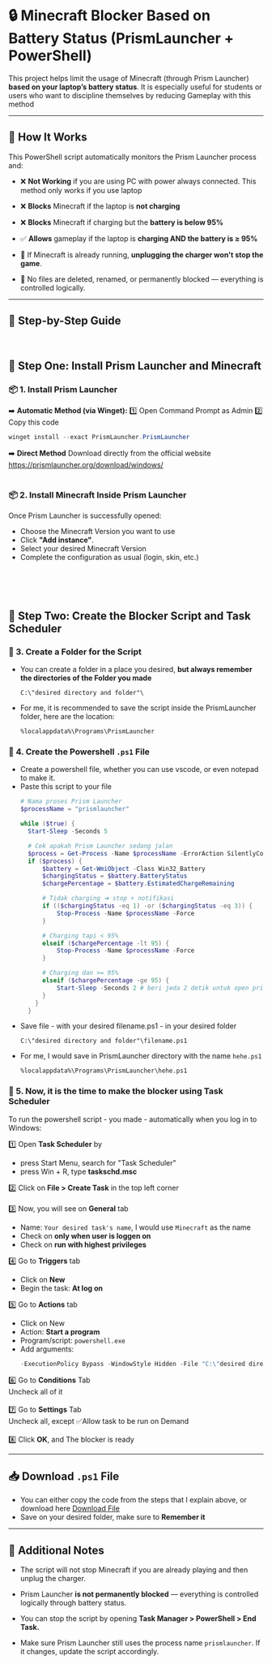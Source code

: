 # 🔒 Minecraft Blocker Based on Battery Status (PrismLauncher + PowerShell)

This project helps limit the usage of Minecraft (through Prism Launcher) **based on your laptop’s battery status**. It is especially useful for students or users who want to discipline themselves by reducing Gameplay with this method

---

## 🧠 How It Works

This PowerShell script automatically monitors the Prism Launcher process and:
- ❌ **Not Working** if you are using PC with power always connected. This method only works if you use laptop
  
- ❌ **Blocks** Minecraft if the laptop is **not charging**

- ❌ **Blocks** Minecraft if charging but the **battery is below 95%**

- ✅ **Allows** gameplay if the laptop is **charging AND the battery is ≥ 95%**

- 🔁 If Minecraft is already running, **unplugging the charger won't stop the game**.

- 🪫 No files are deleted, renamed, or permanently blocked — everything is controlled logically.

---

## 🚀 Step-by-Step Guide
<br />

## 🔧 Step One: Install Prism Launcher and Minecraft

### 📦 1. Install Prism Launcher

➡️ **Automatic Method (via Winget):**
1️⃣ Open Command Prompt as Admin
2️⃣ Copy this code
```powershell
winget install --exact PrismLauncher.PrismLauncher 
```

➡️ **Direct Method**
Download directly from the official website https://prismlauncher.org/download/windows/
<br /><br />
### 📦 2. Install Minecraft Inside Prism Launcher
Once Prism Launcher is successfully opened:
- Choose the Minecraft Version you want to use
- Click **"Add instance"**.
- Select your desired Minecraft Version
- Complete the configuration as usual (login, skin, etc.)

<br /><br /><br />
## 🔐 Step Two: Create the Blocker Script and Task Scheduler
### 📂 3. Create a Folder for the Script
- You can create a folder in a place you desired, **but always remember the directories of the Folder you made**
  ```
  C:\"desired directory and folder"\
  ```
- For me, it is recommended to save the script inside the PrismLauncher folder, here are the location:
  ```
  %localappdata%\Programs\PrismLauncher
  ```

### 🐚 4. Create the Powershell `.ps1` File
- Create a powershell file, whether you can use vscode, or even notepad to make it.
- Paste this script to your file
  ```powershell
  # Nama proses Prism Launcher
  $processName = "prismlauncher"

  while ($true) {
    Start-Sleep -Seconds 5

    # Cek apakah Prism Launcher sedang jalan
    $process = Get-Process -Name $processName -ErrorAction SilentlyContinue
    if ($process) {
        $battery = Get-WmiObject -Class Win32_Battery
        $chargingStatus = $battery.BatteryStatus
        $chargePercentage = $battery.EstimatedChargeRemaining

        # Tidak charging ➔ stop + notifikasi
        if (($chargingStatus -eq 1) -or ($chargingStatus -eq 3)) {
            Stop-Process -Name $processName -Force
        }

        # Charging tapi < 95%  
        elseif ($chargePercentage -lt 95) {
            Stop-Process -Name $processName -Force
        }

        # Charging dan >= 95% 
        elseif ($chargePercentage -ge 95) {
            Start-Sleep -Seconds 2 # beri jeda 2 detik untuk open prism
        }
      } 
    } 
  ```
- Save file - with your desired filename.ps1 - in your desired folder
  ```
  C:\"desired directory and folder"\filename.ps1
  ```
- For me, I would save in PrismLauncher directory with the name `hehe.ps1`
  ```
  %localappdata%\Programs\PrismLauncher\hehe.ps1
  ```

### 🚫 5. Now, it is the time to make the blocker using Task Scheduler
To run the powershell script - you made - automatically when you log in to Windows: 

  1️⃣ Open **Task Scheduler** by
  - press Start Menu, search for "Task Scheduler"
  - press Win + R, type **taskschd.msc**

  2️⃣ Click on **File > Create Task** in the top left corner
  <br />
  <br />
  3️⃣ Now, you will see on **General** tab
  - Name: `Your desired task's name`, I would use `Minecraft` as the name
  - Check on **only when user is loggen on**
  - Check on **run with highest privileges**
    
4️⃣ Go to **Triggers** tab
  - Click on **New**
  - Begin the task: **At log on**

  5️⃣ Go to **Actions** tab
  - Click on New
  - Action: **Start a program**
  - Program/script: `powershell.exe`
  - Add arguments:
    ```powershell
    -ExecutionPolicy Bypass -WindowStyle Hidden -File "C:\"desired directory and folder"\filename.ps1"
    ```
6️⃣ Go to **Conditions** Tab <br /> Uncheck all of it
<br />
<br />
7️⃣ Go to **Settings** Tab <br /> Uncheck all, except ✅Allow task to be run on Demand
<br />
<br />
8️⃣ Click **OK**, and The blocker is ready

---
## 📥 Download `.ps1` File
- You can either copy the code from the steps that I explain above, or download here
[Download File](minecraft.ps1)
- Save on your desired folder, make sure to **Remember it**

---
## 📝 Additional Notes
- The script will not stop Minecraft if you are already playing and then unplug the charger.

- Prism Launcher **is not permanently blocked** — everything is controlled logically through battery status.

- You can stop the script by opening **Task Manager > PowerShell > End Task.**

- Make sure Prism Launcher still uses the process name `prismlauncher`. If it changes, update the script accordingly.




  
